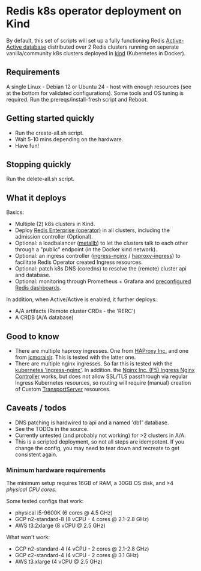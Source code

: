 # Redis k8s operator deployment on Kind

By default, this set of scripts will set up a fully functioning Redis [Active-Active database](https://redis.io/active-active/) distributed over 2 Redis clusters running on seperate vanilla/community k8s clusters deployed in [kind](https://kind.sigs.k8s.io/) (Kubernetes in Docker).

## Requirements

A single Linux - Debian 12 or Ubuntu 24 - host with enough resources (see at the bottom for validated configurations).
Some tools and OS tuning is required. Run the prereqs/install-fresh script and Reboot.

## Getting started quickly

- Run the create-all.sh script.
- Wait 5-10 mins depending on the hardware.
- Have fun!

## Stopping quickly 

Run the delete-all.sh script.

## What it deploys

Basics:

- Multiple (2) k8s clusters in Kind.
- Deploy [Redis Enterprise (operator)](https://redis.io/docs/latest/operate/kubernetes/architecture/operator/) in all clusters, including the admission controller (Optional).
- Optional: a loadbalancer ([metallb](https://metallb.universe.tf/)) to let the clusters talk to each other through a "public" endpoint (in the Docker kind network).
- Optional: an ingress controller ([ingress-nginx](https://github.com/kubernetes/ingress-nginx) / [haproxy-ingress](https://github.com/jcmoraisjr/haproxy-ingress)) to facilitate Redis Operator created Ingress resources.
- Optional: patch k8s DNS (coredns) to resolve the (remote) cluster api and database.
- Optional: monitoring through Prometheus + Grafana and [preconfigured Redis dashboards](https://github.com/redis-field-engineering/redis-enterprise-observability/tree/main/grafana).

In addition, when Active/Active is enabled, it further deploys:
- A/A artifacts (Remote cluster CRDs - the 'RERC')
- A CRDB (A/A database)

## Good to know

- There are multiple haproxy ingresses. One from [HAProxy Inc.](https://github.com/haproxytech/kubernetes-ingress) and one from [jcmoraisjr](https://github.com/jcmoraisjr/haproxy-ingress). This is tested with the latter one.
- There are multiple nginx ingresses. So far this is tested with the [kubernetes 'ingress-nginx'](https://github.com/kubernetes/ingress-nginx). In addition. the [Nginx Inc. (F5) Ingress Nginx Controller](https://docs.nginx.com/nginx-ingress-controller/overview/design/) works, but does not allow SSL/TLS passthrough via regular Ingress Kubernetes resources, so routing will require (manual) creation of Custom [TransportServer](https://docs.nginx.com/nginx-ingress-controller/configuration/transportserver-resource/) resources.

## Caveats / todos

- DNS patching is hardwired to api and a named 'db1' database. 
- See the TODOs in the source.
- Currently untested (and probably not working) for >2 clusters in A/A.
- This is a scripted deployment, so not all steps are idempotent. If you change the config, you may need to tear down and recreate to get consistent again.

### Minimum hardware requirements

The minimum setup requires 16GB of RAM, a 30GB OS disk, and >4 *physical CPU cores*.

Some tested configs that work:
- physical i5-9600K (6 cores @ 4.5 GHz)
- GCP n2-standard-8 (8 vCPU - 4 cores @ 2.1-2.8 GHz)
- AWS t3.2xlarge (8 vCPU @ 2.5 GHz)

What won't work:
- GCP n2-standard-4 (4 vCPU - 2 cores @ 2.1-2.8 GHz)
- GCP c2-standard-4 (4 vCPU - 2 cores @ 3.1 GHz)
- AWS t3.xlarge (4 vCPU @ 2.5 GHz)
